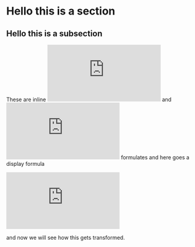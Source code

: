 Hello this is a section
=======================

Hello this is a subsection
--------------------------

These are inline
![x=1](https://latex.codecogs.com/png.latex?x%3D1 "x=1") and
![y=2](https://latex.codecogs.com/png.latex?y%3D2 "y=2") formulates and
here goes a display formula

![W(t)=\\int dW(s)](https://latex.codecogs.com/png.latex?W%28t%29%3D%5Cint%20dW%28s%29 "W(t)=\int dW(s)")

 and now we will see how this gets transformed.
